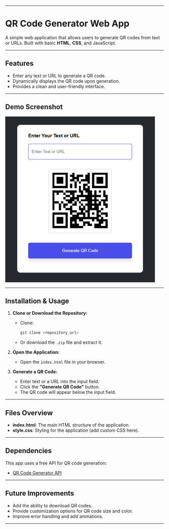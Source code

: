

---

# QR Code Generator Web App

A simple web application that allows users to generate QR codes from text or URLs. Built with basic **HTML**, **CSS**, and JavaScript.

---

## Features

- Enter any text or URL to generate a QR code.
- Dynamically displays the QR code upon generation.
- Provides a clean and user-friendly interface.

---

## Demo Screenshot

![QR Code Generator Web App](./qr_img.png)

---

## Installation & Usage

1. **Clone or Download the Repository:**
   - Clone:  
     ```bash
     git clone <repository_url>
     ```  
   - Or download the `.zip` file and extract it.

2. **Open the Application:**
   - Open the `index.html` file in your browser.

3. **Generate a QR Code:**
   - Enter text or a URL into the input field.
   - Click the **"Generate QR Code"** button.
   - The QR code will appear below the input field.

---

## Files Overview

- **index.html**: The main HTML structure of the application.
- **style.css**: Styling for the application (add custom CSS here).

---

## Dependencies

This app uses a free API for QR code generation:
- [QR Code Generator API](https://goqr.me/api/)

---

## Future Improvements

- Add the ability to download QR codes.
- Provide customization options for QR code size and color.
- Improve error handling and add animations.

---
